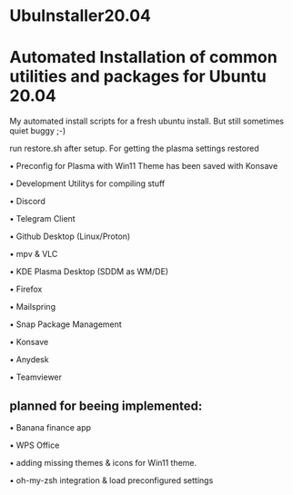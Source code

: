 # UbuInstaller20.04
# Automated Installation of common utilities and packages for Ubuntu 20.04

My automated install scripts for a fresh ubuntu install.
But still sometimes quiet buggy ;-)

run restore.sh after setup. For getting the plasma settings restored

• Preconfig for Plasma with Win11 Theme has been saved with Konsave

• Development Utilitys for compiling stuff

• Discord

• Telegram Client

• Github Desktop (Linux/Proton)

• mpv & VLC

• KDE Plasma Desktop (SDDM as WM/DE)

• Firefox

• Mailspring

• Snap Package Management

• Konsave

• Anydesk

• Teamviewer

## planned for beeing implemented:

• Banana finance app

• WPS Office

• adding missing themes & icons for Win11 theme. 

• oh-my-zsh integration & load preconfigured settings
